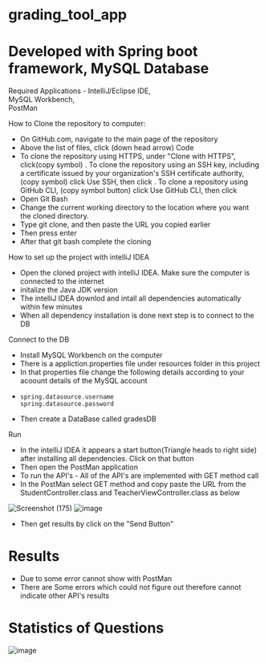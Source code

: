 # grading_tool_app
# Developed with Spring boot framework, MySQL Database

Required Applications - IntelliJ/Eclipse IDE,  
                          MySQL Workbench,  
                          PostMan

How to Clone the repository to computer:
  - On GitHub.com, navigate to the main page of the repository
  - Above the list of files, click (down head arrow) Code
  - To clone the repository using HTTPS, under "Clone with HTTPS", click(copy symbol) . To clone the repository using an SSH key, including a certificate issued by your organization's SSH   certificate authority, (copy symbol) click Use SSH, then click . To clone a repository using GitHub CLI, (copy symbol button) click Use GitHub CLI, then click
  - Open Git Bash
  - Change the current working directory to the location where you want the cloned directory.
  - Type git clone, and then paste the URL you copied earlier
  - Then press enter
  - After that git bash complete the cloning


How to set up the project with intelliJ IDEA
- Open the cloned project with intelliJ IDEA. Make sure the computer is connected to the internet
- initalize the Java JDK version
- The intelliJ IDEA downlod and intall all dependencies automatically within few minutes
- When all dependency installation is done next step is to connect to the DB


Connect to the DB
- Install MySQL Workbench on the computer
- There is a appliction.properties file under resources folder in this project
- In that properties file change the following details according to your acoount details of the MySQL account
-     spring.datasource.username
      spring.datasource.password
- Then create a DataBase called gradesDB 

Run
- In the intelliJ IDEA it appears a start button(Triangle heads to right side) after installing all dependencies. Click on that button
- Then open the PostMan application
- To run the API's - All of the API's are implemented with GET method call
- In the PostMan select GET method and copy paste the URL from the StudentController.class and TeacherViewController.class as below

![Screenshot (175)](https://user-images.githubusercontent.com/68672823/148752125-3d8ffb9a-1e21-40c8-b243-43d730142ba0.png)
![image](https://user-images.githubusercontent.com/68672823/148752252-fd5025b1-4325-4515-9286-ae304db7b415.png)
- Then get results by click on the "Send Button"


# Results
- Due to some error cannot show with PostMan
- There are Some errors which could not figure out therefore cannot indicate other API's results

# Statistics of Questions

![image](https://user-images.githubusercontent.com/68672823/148756678-4d153771-e683-4d16-afac-9776d0f1565a.png)





